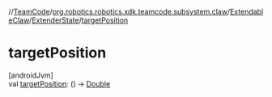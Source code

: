 //[TeamCode](../../../../index.md)/[org.robotics.robotics.xdk.teamcode.subsystem.claw](../../index.md)/[ExtendableClaw](../index.md)/[ExtenderState](index.md)/[targetPosition](target-position.md)

# targetPosition

[androidJvm]\
val [targetPosition](target-position.md): () -&gt; [Double](https://kotlinlang.org/api/latest/jvm/stdlib/kotlin/-double/index.html)
